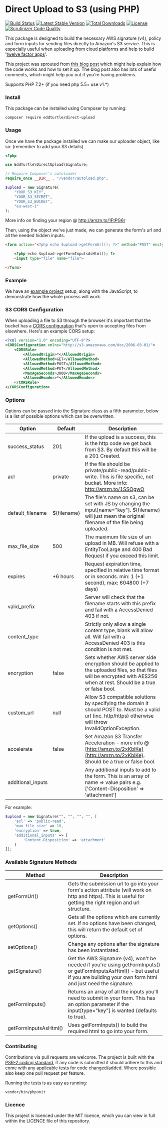 # Direct Upload to S3 (using PHP)

[![Build Status](https://travis-ci.org/eddturtle/direct-upload.svg?branch=master)](https://travis-ci.org/eddturtle/direct-upload)
[![Latest Stable Version](https://poser.pugx.org/eddturtle/direct-upload/v/stable)](https://packagist.org/packages/eddturtle/direct-upload)
[![Total Downloads](https://poser.pugx.org/eddturtle/direct-upload/downloads)](https://packagist.org/packages/eddturtle/direct-upload)
[![License](https://poser.pugx.org/eddturtle/direct-upload/license)](https://packagist.org/packages/eddturtle/direct-upload)
[![Scrutinizer Code Quality](https://scrutinizer-ci.com/g/eddturtle/direct-upload/badges/quality-score.png?b=master)](https://scrutinizer-ci.com/g/eddturtle/direct-upload)

This package is designed to build the necessary AWS signature (v4), policy and form inputs for sending files directly to Amazon's S3 service. This is especially useful when uploading from cloud platforms and help to build '[twelve factor apps](http://12factor.net/backing-services)'.

This project was sprouted from [this blog post](https://www.designedbyaturtle.co.uk/2015/direct-upload-to-s3-using-aws-signature-v4-php/) which might help explain how the code works and how to set it up. The blog post also has lots of useful comments, which might help you out if you're having problems.

Supports PHP 7.2+ (if you need php 5.5+ use v1.*)

### Install

This package can be installed using Composer by running:

    composer require eddturtle/direct-upload
    
### Usage

Once we have the package installed we can make our uploader object, like so: (remember to add your S3 details)

```php
<?php

use EddTurtle\DirectUpload\Signature;

// Require Composer's autoloader
require_once __DIR__ . "/vendor/autoload.php";

$upload = new Signature(
    "YOUR_S3_KEY",
    "YOUR_S3_SECRET",
    "YOUR_S3_BUCKET",
    "eu-west-1"
);
```
    
More info on finding your region @ http://amzn.to/1FtPG6r

Then, using the object we've just made, we can generate the form's url and all the needed hidden inputs.

```html
<form action="<?php echo $upload->getFormUrl(); ?>" method="POST" enctype="multipart/form-data">

    <?php echo $upload->getFormInputsAsHtml(); ?>
    <input type="file" name="file">

</form>
```
    
### Example
    
We have an [example project](https://github.com/eddturtle/direct-upload-s3-signaturev4) setup, along with the JavaScript, to demonstrate how the whole process will work.

### S3 CORS Configuration

When uploading a file to S3 through the browser it's important that the bucket has a [CORS configuration](http://docs.aws.amazon.com/AmazonS3/latest/dev/cors.html) that's open to accepting files from elsewhere. Here's an example CORS setup:

```xml
<?xml version="1.0" encoding="UTF-8"?>
<CORSConfiguration xmlns="http://s3.amazonaws.com/doc/2006-03-01/">
    <CORSRule>
        <AllowedOrigin>*</AllowedOrigin>
        <AllowedMethod>GET</AllowedMethod>
        <AllowedMethod>POST</AllowedMethod>
        <AllowedMethod>PUT</AllowedMethod>
        <MaxAgeSeconds>3000</MaxAgeSeconds>
        <AllowedHeader>*</AllowedHeader>
    </CORSRule>
</CORSConfiguration>
```
    
### Options

Options can be passed into the Signature class as a fifth parameter, below is a list of possible options which can be overwritten.

| Option            | Default     | Description  |
| ----------------- | ----------- |------------- |
| success_status    | 201         | If the upload is a success, this is the http code we get back from S3. By default this will be a 201 Created. |
| acl               | private     | If the file should be private/public-read/public-write. This is file specific, not bucket. More info: http://amzn.to/1SSOgwO |
| default_filename  | ${filename} | The file's name on s3, can be set with JS by changing the input[name="key"]. ${filename} will just mean the original filename of the file being uploaded. |
| max_file_size     | 500         | The maximum file size of an upload in MB. Will refuse with a EntityTooLarge and 400 Bad Request if you exceed this limit. |
| expires           | +6 hours    | Request expiration time, specified in relative time format or in seconds. min: 1 (+1 second), max: 604800 (+7 days) |
| valid_prefix      |             | Server will check that the filename starts with this prefix and fail with a AccessDenied 403 if not. |
| content_type      |             | Strictly only allow a single content type, blank will allow all. Will fail with a AccessDenied 403 is this condition is not met. |
| encryption        | false       | Sets whether AWS server side encryption should be applied to the uploaded files, so that files will be encrypted with AES256 when at rest. Should be a true or false bool. |
| custom_url        | null        | Allow S3 compatible solutions by specifying the domain it should POST to. Must be a valid url (inc. http/https) otherwise will throw InvalidOptionException. |
| accelerate        | false       | Set Amazon S3 Transfer Acceleration - more info @ [http://amzn.to/2xKblKe](http://amzn.to/2xKblKe). Should be a true or false bool. |
| additional_inputs |             | Any additional inputs to add to the form. This is an array of name => value pairs e.g. ['Content-Disposition' => 'attachment'] |

For example:

```php
$upload = new Signature("", "", "", "", [
    'acl' => 'public-read',
    'max_file_size' => 10,
    'encryption' => true,
    'additional_inputs' => [
        'Content-Disposition' => 'attachment'
    ]
]);
```

### Available Signature Methods

| Method                | Description  |
| --------------------- | ------------ |
| getFormUrl()          | Gets the submission url to go into your form's action attribute (will work on http and https). This is useful for getting the right region and url structure. |
| getOptions()          | Gets all the options which are currently set. If no options have been changed, this will return the default set of options. |
| setOptions()          | Change any options after the signature has been instantiated. |
| getSignature()        | Get the AWS Signature (v4), won't be needed if you're using getFormInputs() or getFormInputsAsHtml() - but useful if you are building your own form html and just need the signature. |
| getFormInputs()       | Returns an array of all the inputs you'll need to submit in your form. This has an option parameter if the input[type="key"] is wanted (defaults to true). |
| getFormInputsAsHtml() | Uses getFormInputs() to build the required html to go into your form. |

### Contributing
    
Contributions via pull requests are welcome. The project is built with the [PSR-2 coding standard](https://github.com/php-fig/fig-standards/blob/master/accepted/PSR-2-coding-style-guide.md), if any code is submitted it should adhere to this and come with any applicable tests for code changed/added. Where possible also keep one pull request per feature.

Running the tests is as easy as running:

    vendor/bin/phpunit
    
### Licence

This project is licenced under the MIT licence, which you can view in full within the LICENCE file of this repository.
